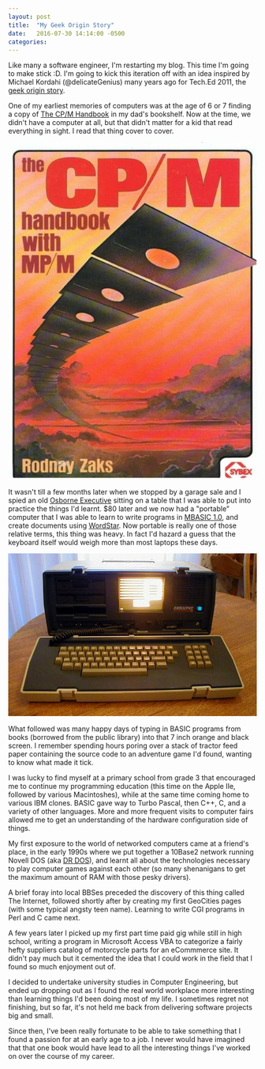 ```yaml
---
layout: post
title:  "My Geek Origin Story"
date:   2016-07-30 14:14:00 -0500
categories:
---
```

Like many a software engineer, I'm restarting my blog. This time I'm going to
make stick :D. I'm going to kick this iteration off with an idea inspired by
Michael Kordahi (@delicateGenius) many years ago for Tech.Ed 2011, the
[geek origin story](http://delicategeniusblog.com/my-geek-origin-story-whats-yours/).

One of my earliest memories of computers was at the age of 6 or 7 finding a copy
of [The CP/M Handbook](https://www.amazon.com/CP-Handbook-Mp-Rodnay-Zaks/dp/0895880482)
in my dad's bookshelf. Now at the time, we didn't have a computer at all, but
that didn't matter for a kid that read everything in sight. I read that thing
cover to cover.

![The CPM Handbook](/images/The_CPM_Handbook_with_MPM.jpg)

It wasn't till a few months later when we stopped by a garage sale and I spied
an old [Osborne Executive](https://en.wikipedia.org/wiki/Osborne_Executive)
sitting on a table that I was able to put into practice the things I'd learnt.
$80 later and we now had a "portable" computer that I was able to learn to write programs in [MBASIC 1.0](https://en.wikipedia.org/wiki/MBASIC), and create documents
using [WordStar](https://en.wikipedia.org/wiki/WordStar). Now portable is really
one of those relative terms, this thing was heavy. In fact I'd hazard a guess
that the keyboard itself would weigh more than most laptops these days.

![Osborne Executive](/images/OsborneExecutive1983.jpg)

What followed was many happy days of typing in BASIC programs from books
(borrowed from the public library) into that 7 inch orange and black screen.
I remember spending hours poring over a stack of tractor feed paper containing
the source code to an adventure game I'd found, wanting to know what made it
tick.

I was lucky to find myself at a primary school from grade 3 that encouraged me
to continue my programming education (this time on the Apple IIe, followed by
various Macintoshes), while at the same time coming home to various IBM clones.
BASIC gave way to Turbo Pascal, then C++, C, and a variety of other languages.
More and more frequent visits to computer fairs allowed me to get an
understanding of the hardware configuration side of things.

My first exposure to the world of networked computers came at a friend's place,
in the early 1990s where we put together a 10Base2 network running Novell DOS
(aka [DR DOS](https://en.wikipedia.org/wiki/DR-DOS)), and learnt all about the
technologies necessary to play computer games against each other (so many
shenanigans to get the maximum amount of RAM with those pesky drivers).

A brief foray into local BBSes preceded the discovery of this thing called The
Internet, followed shortly after by creating my first GeoCities pages (with some
typical angsty teen name). Learning to write CGI programs in Perl and C came
next.

A few years later I picked up my first part time paid gig while still in high
school, writing a program in Microsoft Access VBA to categorize a fairly hefty
suppliers catalog of motorcycle parts for an eCommmerce site. It didn't pay much
but it cemented the idea that I could work in the field that I found so much
enjoyment out of.

I decided to undertake university studies in Computer Engineering, but ended up
dropping out as I found the real world workplace more interesting than learning
things I'd been doing most of my life. I sometimes regret not finishing, but so
far, it's not held me back from delivering software projects big and small.

Since then, I've been really fortunate to be able to take something that I found
a passion for at an early age to a job. I never would have imagined that that
one book would have lead to all the interesting things I've worked on over the
course of my career.
